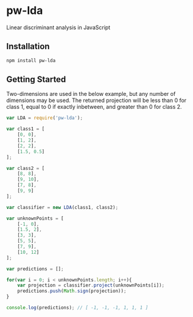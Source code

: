 # pw-lda
Linear discriminant analysis in JavaScript

## Installation

```bash
npm install pw-lda
```

## Getting Started

Two-dimensions are used in the below example, but any number of dimensions may be used. The returned projection will be less than 0 for class 1, equal to 0 if exactly inbetween, and greater than 0 for class 2.

```javascript
var LDA = require('pw-lda');

var class1 = [
	[0, 0],
	[1, 2],
	[2, 2],
	[1.5, 0.5]
];

var class2 = [
	[8, 8],
	[9, 10],
	[7, 8],
	[9, 9]
];

var classifier = new LDA(class1, class2);

var unknownPoints = [
	[-1, 0],
	[1.5, 2],
	[3, 3],
	[5, 5],
	[7, 9],
	[10, 12]
];

var predictions = [];

for(var i = 0; i < unknownPoints.length; i++){
	var projection = classifier.project(unknownPoints[i]);
	predictions.push(Math.sign(projection));
}

console.log(predictions); // [ -1, -1, -1, 1, 1, 1 ]
```